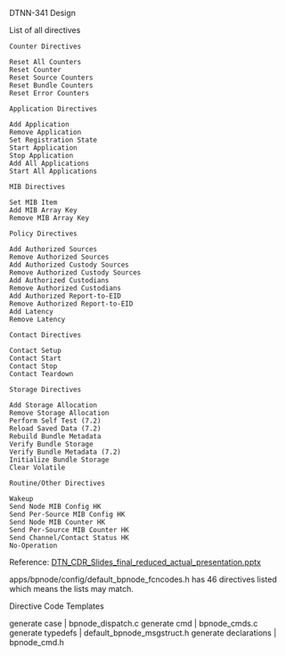 DTNN-341 Design

List of all directives

```
Counter Directives

Reset All Counters
Reset Counter
Reset Source Counters
Reset Bundle Counters
Reset Error Counters

Application Directives

Add Application
Remove Application
Set Registration State
Start Application
Stop Application
Add All Applications
Start All Applications

MIB Directives

Set MIB Item
Add MIB Array Key
Remove MIB Array Key

Policy Directives

Add Authorized Sources
Remove Authorized Sources
Add Authorized Custody Sources
Remove Authorized Custody Sources
Add Authorized Custodians
Remove Authorized Custodians
Add Authorized Report-to-EID
Remove Authorized Report-to-EID
Add Latency
Remove Latency

Contact Directives

Contact Setup
Contact Start
Contact Stop
Contact Teardown

Storage Directives

Add Storage Allocation
Remove Storage Allocation
Perform Self Test (7.2)
Reload Saved Data (7.2)
Rebuild Bundle Metadata
Verify Bundle Storage
Verify Bundle Metadata (7.2)
Initialize Bundle Storage
Clear Volatile

Routine/Other Directives

Wakeup
Send Node MIB Config HK
Send Per-Source MIB Config HK
Send Node MIB Counter HK
Send Per-Source MIB Counter HK
Send Channel/Contact Status HK
No-Operation
```

Reference: [DTN_CDR_Slides_final_reduced_actual_presentation.pptx](https://nasa.sharepoint.com/:p:/r/teams/GSFCDTNProject5/Shared%20Documents/Systems%20Engineering/Reviews/DTN%20Reviews/CDR/DTN_CDR_Slides_final_reduced_actual_presentation.pptx?d=w7e9e7992174e40618517dddcea428962&csf=1&web=1&e=NzIGb4)

apps/bpnode/config/default_bpnode_fcncodes.h has 46 directives listed which means the lists may match.

Directive Code Templates

generate case | bpnode_dispatch.c
generate cmd  | bpnode_cmds.c
generate typedefs | default_bpnode_msgstruct.h
generate declarations | bpnode_cmd.h


